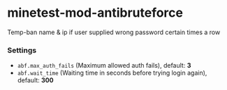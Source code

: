 # minetest-mod-antibruteforce
Temp-ban name &amp; ip if user supplied wrong password certain times a row
### Settings
* `abf.max_auth_fails` (Maximum allowed auth fails), default: **3**
* `abf.wait_time` (Waiting time in seconds before trying login again), default: **300**
